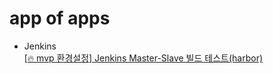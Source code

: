 # app of apps
- Jenkins  
  [[🔥 mvp 환경설정] Jenkins Master-Slave 빌드 테스트(harbor)](https://www.notion.so/heewon00/79a9d8403ce04cc5bf910f238dddc182?pvs=4#098f179c0cd640ea91e4d819baaa2fed) 
